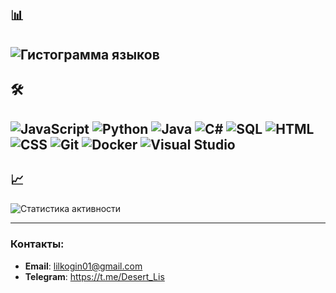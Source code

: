 <div align="center">
  <img src="https://komarev.com/ghpvc/?username=valery19&style=flat-square&color=blue" alt=""/>
</div>

## 📊 

![Гистограмма языков](https://github-readme-stats.vercel.app/api/top-langs/?username=valery19&layout=compact&theme=radical&hide_border=true)
---

## 🛠️ 

![JavaScript](https://img.shields.io/badge/JavaScript-F7DF1E?style=flat&logo=javascript&logoColor=black)
![Python](https://img.shields.io/badge/Python-3776AB?style=flat&logo=python&logoColor=white)
![Java](https://img.shields.io/badge/Java-ED8B00?style=flat&logo=openjdk&logoColor=white)
![C#](https://img.shields.io/badge/C%23-239120?style=flat&logo=c-sharp&logoColor=white)
![SQL](https://img.shields.io/badge/SQL-4479A1?style=flat&logo=mysql&logoColor=white)
![HTML](https://img.shields.io/badge/HTML-E34F26?style=flat&logo=html5&logoColor=white)
![CSS](https://img.shields.io/badge/CSS-1572B6?style=flat&logo=css3&logoColor=white)
![Git](https://img.shields.io/badge/Git-F05032?style=flat&logo=git&logoColor=white)
![Docker](https://img.shields.io/badge/Docker-2496ED?style=flat&logo=docker&logoColor=white)
![Visual Studio](https://img.shields.io/badge/Visual_Studio-5C2D91?style=flat&logo=visual-studio&logoColor=white)
---

## 📈 

![Статистика активности](https://github-readme-stats.vercel.app/api?username=valery19&show_icons=true&theme=radical&hide_border=true&include_all_commits=true)

---

### Контакты:
- **Email**: lilkogin01@gmail.com
- **Telegram**: https://t.me/Desert_Lis
